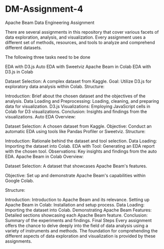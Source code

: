 # DM-Assignment-4

Apache Beam Data Engineering Assignment

There are several assignments in this repository that cover various facets of data exploration, analysis, and visualization. Every assignment uses a different set of methods, resources, and tools to analyze and comprehend different datasets.

The following three tasks need to be done

EDA with D3.js 
Auto EDA with Sweetviz
Apache Beam in Colab
EDA with D3.js in Colab

Dataset Selection: A complex dataset from Kaggle.
Goal: Utilize D3.js for exploratory data analysis within Colab.
Structure:

Introduction: Brief about the chosen dataset and the objectives of the analysis.
Data Loading and Preprocessing: Loading, cleaning, and preparing data for visualization.
D3.js Visualizations: Employing JavaScript cells in Colab for D3 visualizations.
Conclusion: Insights and findings from the visualizations.
Auto EDA 
Overview:

Dataset Selection: A chosen dataset from Kaggle.
Objective: Conduct an automatic EDA using tools like Pandas Profiler or Sweetviz.
Structure:

Introduction: Rationale behind the dataset and tool selection.
Data Loading: Importing the dataset into Colab.
EDA with Tool: Generating an EDA report with the chosen tool.
Observations: Key insights and findings from the auto EDA.
Apache Beam in Colab
Overview:

Dataset Selection: A dataset that showcases Apache Beam's features.

Objective: Set up and demonstrate Apache Beam's capabilities within Google Colab.

Structure:

Introduction: Introduction to Apache Beam and its relevance.
Setting up Apache Beam in Colab: Installation and setup process.
Data Loading: Importing the dataset into Colab.
Demonstrating Apache Beam Features: Detailed sections showcasing each Apache Beam feature.
Conclusion: Summary of the experiments and findings.
Final Steps
Every assignment offers the chance to delve deeply into the field of data analysis using a variety of instruments and methods. The foundation for comprehending the different aspects of data exploration and visualization is provided by these assignments.
